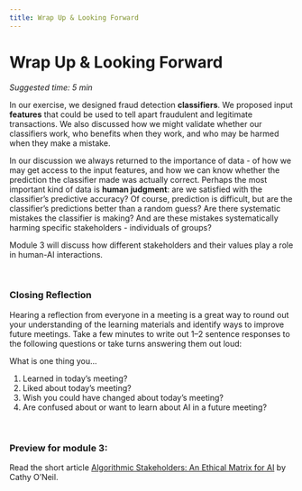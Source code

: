 ```yaml
---
title: Wrap Up & Looking Forward
---
```


# Wrap Up & Looking Forward
_Suggested time: 5 min_

In our exercise, we designed fraud detection **classifiers**. We proposed input **features** that could be used to tell apart fraudulent and legitimate transactions. We also discussed how we might validate whether our classifiers work, who benefits when they work, and who may be harmed when they make a mistake.

In our discussion we always returned to the importance of data - of how we may get access to the input features, and how we can know whether the prediction the classifier made was actually correct. Perhaps the most important kind of data is **human judgment**: are we satisfied with the classifier’s predictive accuracy? Of course, prediction is difficult, but are the classifier’s predictions better than a random guess? Are there systematic mistakes the classifier is making? And are these mistakes systematically harming specific stakeholders - individuals of groups?

Module 3 will discuss how different stakeholders and their values play a role in human-AI interactions.

<br>

### Closing Reflection

Hearing a reflection from everyone in a meeting is a great way to round out your understanding of the learning materials and identify ways to improve future meetings. Take a few minutes to write out 1–2 sentence responses to the following questions or take turns answering them out loud: 

What is one thing you...					
1. Learned in today’s meeting?
1. Liked about today’s meeting? 
1. Wish you could have changed about today’s meeting? 
1. Are confused about or want to learn about AI in a future meeting?

<br>

### Preview for module 3: 

Read the short article <a href="https://blog.dataiku.com/algorithmic-stakeholders-an-ethical-matrix-for-ai">Algorithmic Stakeholders: An Ethical Matrix for AI</a> by Cathy O’Neil. 
